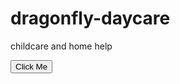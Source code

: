 # dragonfly-daycare
childcare and home help




<!DOCTYPE html>
<html lang="en">
<head>
  <meta charset="UTF-8">
  <title>Simple Button Message</title>
  <style>
    #message {
      display: none;
      margin-top: 10px;
      color: green;
      font-weight: bold;
    }
  </style>
</head>
<body>

  <button onclick="showMessage()">Click Me</button>
  <div id="message">Hello! You clicked the button.</div>

  <script>
    function showMessage() {
      document.getElementById("message").style.display = "block";
    }
  </script>

</body>
</html>
